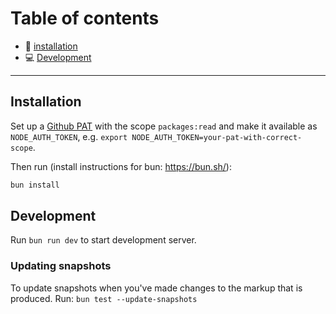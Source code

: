# Table of contents

- 🔨 [installation](#installation)
- 💻 [Development](#development)

---

## Installation

Set up a [Github PAT](https://docs.github.com/en/authentication/keeping-your-account-and-data-secure/managing-your-personal-access-tokens) with the scope `packages:read` and make it available as `NODE_AUTH_TOKEN`, e.g. `export NODE_AUTH_TOKEN=your-pat-with-correct-scope`.

Then run (install instructions for bun: https://bun.sh/):

```bash
bun install
```

## Development

Run `bun run dev` to start development server.

### Updating snapshots

To update snapshots when you've made changes to the markup that is produced. Run: `bun test --update-snapshots`
